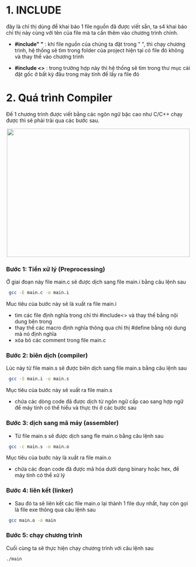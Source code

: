 # 1. INCLUDE
đây là chỉ thị dùng để khai báo 1 file nguồn đã được viết sẵn, ta s4 khai báo chỉ thị này cùng với tên của file mà ta cần thêm vào chương trình chính.
+ __#include" "__ : khi file nguồn của chúng ta đặt trong " ", thì chạy chương trình, hệ thống sẽ tìm trong folder của project hiện tại có file đó không và thay thế vào chương trình

+ __#include <>__ : trong trường hợp này thì hệ thống sẽ tìm trong thư mục cài đặt gốc ở bất kỳ đâu trong máy tính để lấy ra file đó

# 2. Quá trình Compiler
Để 1 chương trình được viết bằng các ngôn ngữ bậc cao như C/C++ chạy được thì sẽ phải trải qua các bước sau. 

<p align = "center">
<img src = "https://github.com/user-attachments/assets/e561b014-00d4-49fb-a92c-39fc23e49412" width = "500" height = "350">

### Bước 1: Tiền xử lý (Preprocessing)
Ở giai đoạn này file main.c sẽ được dịch sang file main.i bằng câu lệnh sau

```bash
 gcc -E main.c -o main.i
```
Muc tiêu của bước này sẽ là xuất ra file main.i 
+ tìm các file định nghĩa trong chỉ thì #include<> và thay thế bằng nội dung bên trong
+ thay thế các macro định nghĩa thông qua chỉ thị #define bằng nội dung mà nó định nghĩa 
+ xóa bỏ các comment trong file main.c 
### Bước 2: biên dịch (compiler) 
Lúc này từ file main.s sẽ được biên dịch sang file main.s bằng câu lệnh sau
```bash
 gcc -S main.i -o main.s
```
Mục tiêu của bước này sẽ xuất ra file main.s
+ chứa các dòng code đã được dịch từ ngôn ngữ cấp cao sang hợp ngữ để máy tính có thể hiểu và thực thi ở các bước sau
### Bước 3: dịch sang mã máy (assembler)
+ Từ file main.s sẽ được dịch sang fle main.o bằng câu lệnh sau
```bash
 gcc -c main.s -o main.o
```
Mục tiêu của bước này là xuất ra file main.o

+ chứa các đoạn code đã được mã hóa dưới dạng binary hoặc hex, để máy tính có thể xử lý 
### Bước 4: liên kết (linker)
+ Sau đó ta sẽ liên kết  các file main.o lại thành 1 file duy nhất, hay còn gọi là file exe thông qua câu lệnh sau
```bash
 gcc main.o -o main
 ```
### Bước 5: chạy chương trình
Cuối cùng ta sẽ thực hiện chạy chương trình với câu lệnh sau

```bash
./main
 ```


